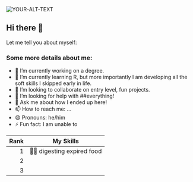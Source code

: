 
<picture>
 <source media="(prefers-color-scheme: dark)" srcset="YOUR-DARKMODE-IMAGE">
 <source media="(prefers-color-scheme: light)" srcset="YOUR-LIGHTMODE-IMAGE">
 <img alt="YOUR-ALT-TEXT" src="YOUR-DEFAULT-IMAGE">
</picture>

## Hi there 👋

  Let me tell you about myself:


<!--
**BoisePizzaClub/boisepizzaclub** is a ✨ _special_ ✨ repository because its `README.md` (this file) appears on your GitHub profile.
-->

### Some more details about me:
  
- 🔭 I’m currently working on a degree.
- 🌱 I’m currently learning R, but more importantly I am developing all the soft skills I skipped early in life.
- 👯 I’m looking to collaborate on entry level, fun projects.
- 🤔 I’m looking for help with ##everything!
- 💬 Ask me about how I ended up here!
- 📫 How to reach me: ...
- 😄 Pronouns: he/him
- ⚡ Fun fact: I am unable to 

| Rank | My Skills |
|-----:|---------------|
|     1|      🥡🥢 digesting expired food        |
|     2|               |
|     3|               |

